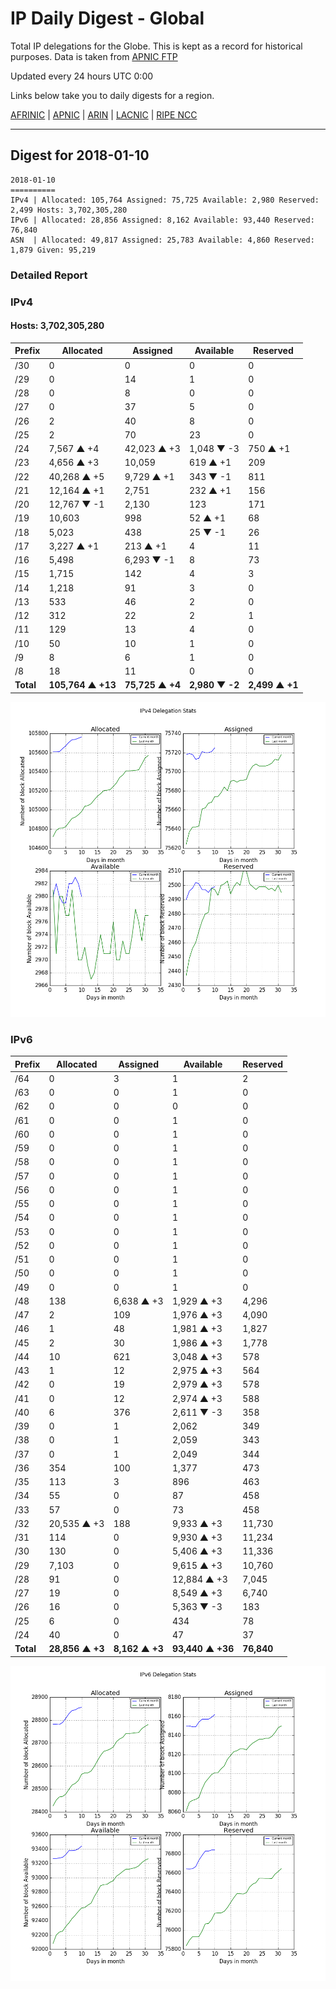 # IP Daily Digest - Global

Total IP delegations for the Globe. This is kept as a record for historical purposes. Data is taken from [APNIC FTP](https://ftp.apnic.net/)

Updated every 24 hours UTC 0:00

Links below take you to daily digests for a region.

[AFRINIC](./archives/AFRINIC/) | [APNIC](./archives/APNIC/) | [ARIN](./archives/ARIN/) | [LACNIC](./archives/LACNIC/) | [RIPE NCC](./archives/RIPE_NCC/)

---

## Digest for 2018-01-10
```
2018-01-10
==========
IPv4 | Allocated: 105,764 Assigned: 75,725 Available: 2,980 Reserved: 2,499 Hosts: 3,702,305,280
IPv6 | Allocated: 28,856 Assigned: 8,162 Available: 93,440 Reserved: 76,840
ASN  | Allocated: 49,817 Assigned: 25,783 Available: 4,860 Reserved: 1,879 Given: 95,219
```

### Detailed Report

### IPv4

#### Hosts: **3,702,305,280**

| Prefix | Allocated | Assigned | Available | Reserved |
| ----- | ----- | ----- | ----- | ----- |
| /30 | 0 | 0 | 0 | 0 |
| /29 | 0 | 14 | 1 | 0 |
| /28 | 0 | 8 | 0 | 0 |
| /27 | 0 | 37 | 5 | 0 |
| /26 | 2 | 40 | 8 | 0 |
| /25 | 2 | 70 | 23 | 0 |
| /24 | 7,567 ▲ +4 | 42,023 ▲ +3 | 1,048 ▼ -3 | 750 ▲ +1 |
| /23 | 4,656 ▲ +3 | 10,059 | 619 ▲ +1 | 209 |
| /22 | 40,268 ▲ +5 | 9,729 ▲ +1 | 343 ▼ -1 | 811 |
| /21 | 12,164 ▲ +1 | 2,751 | 232 ▲ +1 | 156 |
| /20 | 12,767 ▼ -1 | 2,130 | 123 | 171 |
| /19 | 10,603 | 998 | 52 ▲ +1 | 68 |
| /18 | 5,023 | 438 | 25 ▼ -1 | 26 |
| /17 | 3,227 ▲ +1 | 213 ▲ +1 | 4 | 11 |
| /16 | 5,498 | 6,293 ▼ -1 | 8 | 73 |
| /15 | 1,715 | 142 | 4 | 3 |
| /14 | 1,218 | 91 | 3 | 0 |
| /13 | 533 | 46 | 2 | 0 |
| /12 | 312 | 22 | 2 | 1 |
| /11 | 129 | 13 | 4 | 0 |
| /10 | 50 | 10 | 1 | 0 |
| /9 | 8 | 6 | 1 | 0 |
| /8 | 18 | 11 | 0 | 0 |
| **Total** | **105,764 ▲ +13** | **75,725 ▲ +4** | **2,980 ▼ -2** | **2,499 ▲ +1** |

![ipv4-stats](ipv4-figure.png)

### IPv6

| Prefix | Allocated | Assigned | Available | Reserved |
| ----- | ----- | ----- | ----- | ----- |
| /64 | 0 | 3 | 1 | 2 |
| /63 | 0 | 0 | 1 | 0 |
| /62 | 0 | 0 | 0 | 0 |
| /61 | 0 | 0 | 1 | 0 |
| /60 | 0 | 0 | 1 | 0 |
| /59 | 0 | 0 | 1 | 0 |
| /58 | 0 | 0 | 1 | 0 |
| /57 | 0 | 0 | 1 | 0 |
| /56 | 0 | 0 | 1 | 0 |
| /55 | 0 | 0 | 1 | 0 |
| /54 | 0 | 0 | 1 | 0 |
| /53 | 0 | 0 | 1 | 0 |
| /52 | 0 | 0 | 1 | 0 |
| /51 | 0 | 0 | 1 | 0 |
| /50 | 0 | 0 | 1 | 0 |
| /49 | 0 | 0 | 1 | 0 |
| /48 | 138 | 6,638 ▲ +3 | 1,929 ▲ +3 | 4,296 |
| /47 | 2 | 109 | 1,976 ▲ +3 | 4,090 |
| /46 | 1 | 48 | 1,981 ▲ +3 | 1,827 |
| /45 | 2 | 30 | 1,986 ▲ +3 | 1,778 |
| /44 | 10 | 621 | 3,048 ▲ +3 | 578 |
| /43 | 1 | 12 | 2,975 ▲ +3 | 564 |
| /42 | 0 | 19 | 2,979 ▲ +3 | 578 |
| /41 | 0 | 12 | 2,974 ▲ +3 | 588 |
| /40 | 6 | 376 | 2,611 ▼ -3 | 358 |
| /39 | 0 | 1 | 2,062 | 349 |
| /38 | 0 | 1 | 2,059 | 343 |
| /37 | 0 | 1 | 2,049 | 344 |
| /36 | 354 | 100 | 1,377 | 473 |
| /35 | 113 | 3 | 896 | 463 |
| /34 | 55 | 0 | 87 | 458 |
| /33 | 57 | 0 | 73 | 458 |
| /32 | 20,535 ▲ +3 | 188 | 9,933 ▲ +3 | 11,730 |
| /31 | 114 | 0 | 9,930 ▲ +3 | 11,234 |
| /30 | 130 | 0 | 5,406 ▲ +3 | 11,336 |
| /29 | 7,103 | 0 | 9,615 ▲ +3 | 10,760 |
| /28 | 91 | 0 | 12,884 ▲ +3 | 7,045 |
| /27 | 19 | 0 | 8,549 ▲ +3 | 6,740 |
| /26 | 16 | 0 | 5,363 ▼ -3 | 183 |
| /25 | 6 | 0 | 434 | 78 |
| /24 | 40 | 0 | 47 | 37 |
| **Total** | **28,856 ▲ +3** | **8,162 ▲ +3** | **93,440 ▲ +36** | **76,840** |

![ipv6-stats](ipv6-figure.png)